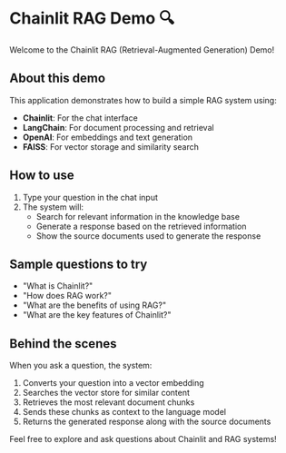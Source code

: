 # Chainlit RAG Demo 🔍

Welcome to the Chainlit RAG (Retrieval-Augmented Generation) Demo!

## About this demo

This application demonstrates how to build a simple RAG system using:
- **Chainlit**: For the chat interface
- **LangChain**: For document processing and retrieval
- **OpenAI**: For embeddings and text generation
- **FAISS**: For vector storage and similarity search

## How to use

1. Type your question in the chat input
2. The system will:
   - Search for relevant information in the knowledge base
   - Generate a response based on the retrieved information
   - Show the source documents used to generate the response

## Sample questions to try

- "What is Chainlit?"
- "How does RAG work?"
- "What are the benefits of using RAG?"
- "What are the key features of Chainlit?"

## Behind the scenes

When you ask a question, the system:
1. Converts your question into a vector embedding
2. Searches the vector store for similar content
3. Retrieves the most relevant document chunks
4. Sends these chunks as context to the language model
5. Returns the generated response along with the source documents

Feel free to explore and ask questions about Chainlit and RAG systems!